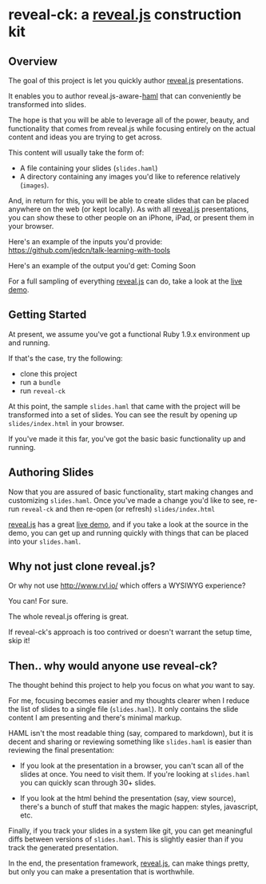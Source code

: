 # reveal-ck: a [reveal.js](http://lab.hakim.se/reveal-js/) construction kit

## Overview

The goal of this project is let you quickly author
[reveal.js](http://lab.hakim.se/reveal-js/) presentations.

It enables you to author reveal.js-aware-[haml](http://haml.info/) that
can conveniently be transformed into slides.

The hope is that you will be able to leverage all of the power,
beauty, and functionality that comes from reveal.js while focusing
entirely on the actual content and ideas you are trying to get across.

This content will usually take the form of:

* A file containing your slides (```slides.haml```)
* A directory containing any images you'd like to reference relatively
  (```images```).

And, in return for this, you will be able to create slides that can be
placed anywhere on the web (or kept locally). As with all
[reveal.js](http://lab.hakim.se/reveal-js/) presentations, you can
show these to other people on an iPhone, iPad, or present them in your
browser.

Here's an example of the inputs you'd provide:
https://github.com/jedcn/talk-learning-with-tools

Here's an example of the output you'd get: Coming Soon

For a full sampling of everything
[reveal.js](http://lab.hakim.se/reveal-js/) can do, take a look at the
[live demo](http://lab.hakim.se/reveal-js/).

## Getting Started

At present, we assume you've got a functional Ruby 1.9.x environment
up and running.

If that's the case, try the following:

* clone this project
* run a ```bundle```
* run ```reveal-ck```

At this point, the sample ```slides.haml``` that came with the project
will be transformed into a set of slides. You can see the result by
opening up ```slides/index.html``` in your browser.

If you've made it this far, you've got the basic basic functionality
up and running.

## Authoring Slides

Now that you are assured of basic functionality, start making changes
and customizing ```slides.haml```. Once you've made a change you'd
like to see, re-run ```reveal-ck``` and then re-open (or refresh) ```slides/index.html```

[reveal.js](http://lab.hakim.se/reveal-js/) has a great
[live demo](http://lab.hakim.se/reveal-js/), and if you take a look at
the source in the demo, you can get up and running quickly with things
that can be placed into your ```slides.haml```.

## Why not just clone reveal.js?

Or why not use http://www.rvl.io/ which offers a WYSIWYG experience?

You can! For sure.

The whole reveal.js offering is great.

If reveal-ck's approach is too contrived or doesn't warrant the setup
time, skip it!

## Then.. why would anyone use reveal-ck?

The thought behind this project to help you focus on what *you* want
to say.

For me, focusing becomes easier and my thoughts clearer when I reduce
the list of slides to a single file (```slides.haml```). It only
contains the slide content I am presenting and there's minimal markup.

HAML isn't the most readable thing (say, compared to markdown), but it
is decent and sharing or reviewing something like ```slides.haml``` is
easier than reviewing the final presentation:

* If you look at the presentation in a browser, you can't scan all of
  the slides at once. You need to visit them. If you're looking at
  ```slides.haml``` you can quickly scan through 30+ slides.

* If you look at the html behind the presentation (say, view source),
  there's a bunch of stuff that makes the magic happen: styles,
  javascript, etc.

Finally, if you track your slides in a system like git, you can get
meaningful diffs between versions of ```slides.haml```. This is
slightly easier than if you track the generated presentation.

In the end, the presentation framework,
[reveal.js](http://lab.hakim.se/reveal-js/), can make things pretty,
but only you can make a presentation that is worthwhile.
